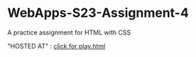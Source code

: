 # WebApps-S23-Assignment-4
A practice assignment for HTML with CSS

"HOSTED AT" : <a href="https://44-563-web-apps-s23.github.io/44563-webapps-s23-assignment4-Jagadishgollapalli/play.html">click for play.html</a>